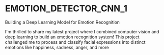 # EMOTION_DETECTOR_CNN_1
Building a Deep Learning Model for Emotion Recognition 

I'm thrilled to share my latest project where I combined computer vision and deep learning to build an emotion recognition system! This project challenged me to process and classify facial expressions into distinct emotions like happiness, sadness, anger, and more
